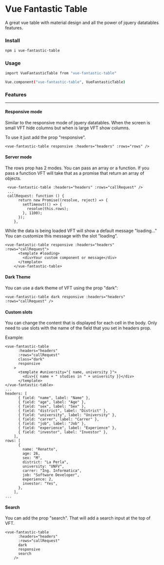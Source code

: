 # Vue Fantastic Table

A great vue table with material design and all the power of
jquery datatables features.

### Install

```bash
npm i vue-fantastic-table
```

### Usage

```bash
import VueFantasticTable from "vue-fantastic-table"

Vue.component("vue-fantastic-table", VueFantasticTable)
```

### Features

---

#### Responsive mode

Similar to the responsive mode of jquery datatables. When
the screen is small VFT hide columns but when is large VFT
show columns.

To use it just add the prop "responsive".

```
<vue-fantastic-table responsive :headers="headers" :rows="rows" />
```

#### Server mode

The rows prop has 2 modes. You can pass an array or a function. If
you pass a function VFT will take that as a promise that return an
array of objects.

```
 <vue-fantastic-table :headers="headers" :rows="callRequest" />
 ...
 callRequest: function () {
      return new Promise((resolve, reject) => {
        setTimeout(() => {
          resolve(this.rows);
        }, 1100);
      });
    },
```

While the data is being loaded VFT will show a default message "loading..."
You can customize this message with the slot "loading".

```
<vue-fantastic-table responsive :headers="headers" :rows="callRequest">
      <template #loading>
        <div>Your custom component or message</div>
      </template>
    </vue-fantastic-table>
```

#### Dark Theme

You can use a dark theme of VFT using the prop "dark":

```
<vue-fantastic-table dark responsive :headers="headers" :rows="callRequest" />
```

#### Custom slots

You can change the content that is displayed for each cell in the body. Only need to use slots
with the name of the field that you set in headers prop.

Example:

```
<vue-fantastic-table
      :headers="headers"
      :rows="callRequest"
      class="dark"
      responsive
    >
      <template #university="{ name, university }">
        <div>{{ name + " studies in " + university }}</div>
      </template>
</vue-fantastic-table>
...
headers: [
      { field: "name", label: "Name" },
      { field: "age", label: "Age" },
      { field: "sex", label: "Sex" },
      { field: "district", label: "District" },
      { field: "university", label: "University" },
      { field: "carrer", label: "Carrer" },
      { field: "job", label: "Job" },
      { field: "experience", label: "Experience" },
      { field: "investor", label: "Investor" },
    ],
rows: [
      {
        name: "Renatto",
        age: 26,
        sex: "M",
        district: "La Perla",
        university: "UNFV",
        carrer: "Ing. Informatica",
        job: "Software Developer",
        experience: 2,
        investor: "Yes",
      },
    ],
...
```

#### Search

You can add the prop "search". That will add a search input at the top of VFT.

```
<vue-fantastic-table
      :headers="headers"
      :rows="callRequest"
      dark
      responsive
      search
    />
```
